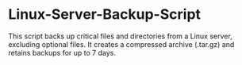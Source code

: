 # Linux-Server-Backup-Script
This script backs up critical files and directories from a Linux server, excluding optional files. It creates a compressed archive (.tar.gz) and retains backups for up to 7 days.
